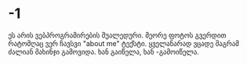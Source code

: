 # -1
ეს არის ვებპროგრამირების შუალედური. მეორე ფოტოს გვერდით რატომღაც ვერ ჩავსვი "about me" ტექსტი. ყველანარად ვცადე მაგრამ ძალიან მახინჯი გამოვიდა. ხან გაიწელა, ხან -გამოიწელა.
